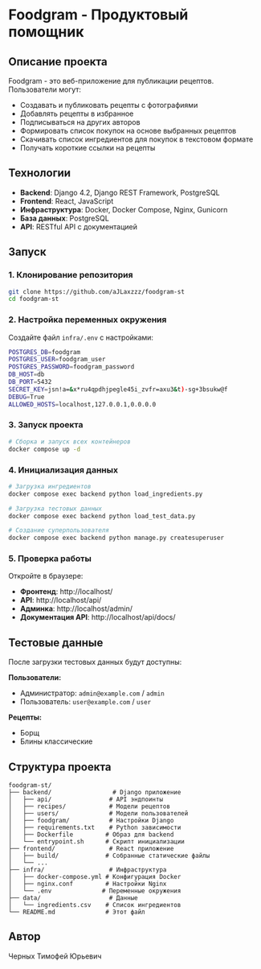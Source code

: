 # Foodgram - Продуктовый помощник

## Описание проекта

Foodgram - это веб-приложение для публикации рецептов. Пользователи могут:
- Создавать и публиковать рецепты с фотографиями
- Добавлять рецепты в избранное
- Подписываться на других авторов
- Формировать список покупок на основе выбранных рецептов
- Скачивать список ингредиентов для покупок в текстовом формате
- Получать короткие ссылки на рецепты

## Технологии

- **Backend**: Django 4.2, Django REST Framework, PostgreSQL
- **Frontend**: React, JavaScript
- **Инфраструктура**: Docker, Docker Compose, Nginx, Gunicorn
- **База данных**: PostgreSQL
- **API**: RESTful API с документацией


## Запуск

### 1. Клонирование репозитория
```bash
git clone https://github.com/aJLaxzzz/foodgram-st
cd foodgram-st
```

### 2. Настройка переменных окружения
Создайте файл `infra/.env` с настройками:
```bash
POSTGRES_DB=foodgram
POSTGRES_USER=foodgram_user
POSTGRES_PASSWORD=foodgram_password
DB_HOST=db
DB_PORT=5432
SECRET_KEY=jsn!a=&x*ru4qpdhjpegle45i_zvfr=axu3&t)-sg+3bsukw@f
DEBUG=True
ALLOWED_HOSTS=localhost,127.0.0.1,0.0.0.0

```

### 3. Запуск проекта
```bash
# Сборка и запуск всех контейнеров
docker compose up -d
```

### 4. Инициализация данных
```bash
# Загрузка ингредиентов 
docker compose exec backend python load_ingredients.py

# Загрузка тестовых данных 
docker compose exec backend python load_test_data.py

# Создание суперпользователя
docker compose exec backend python manage.py createsuperuser


```

### 5. Проверка работы
Откройте в браузере:
- **Фронтенд**: http://localhost/
- **API**: http://localhost/api/
- **Админка**: http://localhost/admin/
- **Документация API**: http://localhost/api/docs/

## Тестовые данные

После загрузки тестовых данных будут доступны:

**Пользователи:**
- Администратор: `admin@example.com` / `admin` 
- Пользователь: `user@example.com` / `user` 

**Рецепты:**
- Борщ
- Блины классические

## Структура проекта

```
foodgram-st/
├── backend/                 # Django приложение
│   ├── api/                # API эндпоинты
│   ├── recipes/            # Модели рецептов
│   ├── users/              # Модели пользователей
│   ├── foodgram/           # Настройки Django
│   ├── requirements.txt    # Python зависимости
│   ├── Dockerfile         # Образ для backend
│   └── entrypoint.sh      # Скрипт инициализации
├── frontend/               # React приложение
│   ├── build/             # Собранные статические файлы
│   └── ...
├── infra/                  # Инфраструктура
│   ├── docker-compose.yml # Конфигурация Docker
│   ├── nginx.conf         # Настройки Nginx
│   └── .env              # Переменные окружения
├── data/                   # Данные
│   └── ingredients.csv    # Список ингредиентов
└── README.md              # Этот файл
```



## Автор

Черных Тимофей Юрьевич


